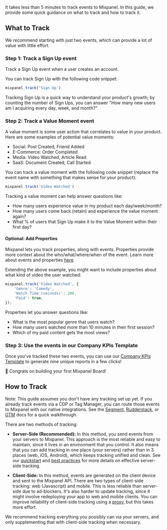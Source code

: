 It takes less than 5 minutes to track events to Mixpanel. In this guide, we provide some quick guidance on what to track and how to track it.

## What to Track
We recommend starting with just two events, which can provide a lot of value with little effort.

### Step 1: Track a Sign Up event
Track a Sign Up event when a user creates an account.

You can track Sign Up with the following code snippet:
```javascript
mixpanel.track('Sign Up')
```

Tracking Sign Up is a quick way to understand your product's growth; by counting the number of Sign Ups, you can answer "How many new users am I acquiring every day, week, and month?"

### Step 2: Track a Value Moment event
A value moment is some user action that correlates to value in your product. Here are some examples of potential value moments:
* Social: Post Created, Friend Added
* E-Commerce: Order Completed
* Media: Video Watched, Article Read
* SaaS: Document Created, Call Started

You can track a value moment with the following code snippet (replace the event name with something that makes sense for your product):
```javascript
mixpanel.track('Video Watched')
```

Tracking a value moment can help answer questions like:
* How many users experience value in my product each day/week/month?
* How many users come back (retain) and experience the value moment again?
* What % of users that Sign Up make it to the Value Moment within their first day?

#### Optional: Add Properties
Mixpanel lets you track properties, along with events. Properties provide more context about the who/what/where/when of the event. Learn more about events and properties [here](/docs/tracking/how-tos/events-and-properties).

Extending the above example, you might want to include properties about what kind of video the user watched:
```javascript
mixpanel.track('Video Watched', {
    'Genre': 'Comedy',
    'Watch Time (seconds)': 200,
    'Paid': true,
});
```

Properties let you answer questions like:
* What is the most popular genre that users watch?
* How many users watched more than 10 minutes in their first session?
* Which of my paid content gets the most views?

### Step 3: Use the events in our Company KPIs Template
Once you've tracked these two events, you can use our [Company KPIs Template](https://mixpanel.com/project?show-event-translator=true) to generate nine unique reports in a few clicks!

🎉 Congrats on building your first Mixpanel Board!

## How to Track
Note: This guide assumes you don't have any tracking set up yet. If you already track events via a CDP or Tag Manager, you can route those events to Mixpanel with our native integrations. See the [Segment](https://segment.com/docs/connections/destinations/catalog/actions-mixpanel/), [Rudderstack](https://rudderstack.com/integration/mixpanel/), or [GTM](https://github.com/mixpanel/mixpanel-gtm-template#readme) docs for a quick walkthrough.

There are two methods of tracking:
* **Server-Side (Recommended):** In this method, you send events from your servers to Mixpanel. This approach is the most reliable and easy to maintain, since it lives in an environment that you control. It also means that you can add tracking in one place (your servers) rather than in 3 places (web, iOS, Android), which keeps tracking unified and clean. See our [quickstart](/docs/tracking/server) and [best practices](/docs/tracking/how-tos/effective-server) for more details on effective server-side tracking.

* **Client-Side:** In this method, events are generated on the client device and sent to the Mixpanel API. There are two types of client-side tracking: web (Javascript) and mobile. This is less reliable than server-side due to ad-blockers. It's also harder to update tracking, since it might involve redeploying your app to web and mobile clients. You can improve reliability of client-side tracking using a [proxy](/docs/tracking/how-tos/tracking-via-proxy), but this takes more effort.

We recommend tracking everything you possibly can via your servers, and only supplementing that with client-side tracking when necessary.
